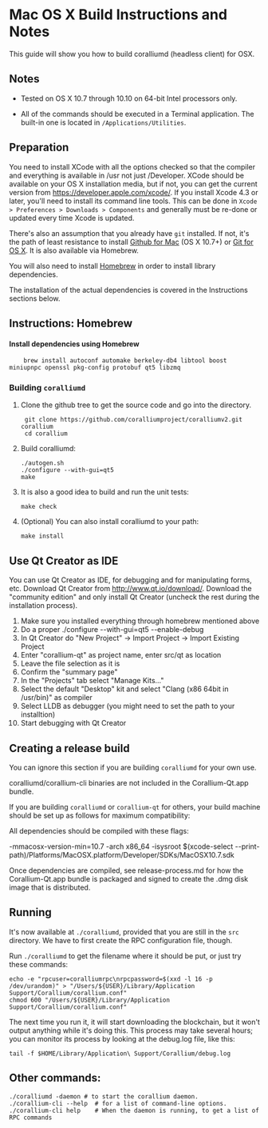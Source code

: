 Mac OS X Build Instructions and Notes
====================================
This guide will show you how to build coralliumd (headless client) for OSX.

Notes
-----

* Tested on OS X 10.7 through 10.10 on 64-bit Intel processors only.

* All of the commands should be executed in a Terminal application. The
built-in one is located in `/Applications/Utilities`.

Preparation
-----------

You need to install XCode with all the options checked so that the compiler
and everything is available in /usr not just /Developer. XCode should be
available on your OS X installation media, but if not, you can get the
current version from https://developer.apple.com/xcode/. If you install
Xcode 4.3 or later, you'll need to install its command line tools. This can
be done in `Xcode > Preferences > Downloads > Components` and generally must
be re-done or updated every time Xcode is updated.

There's also an assumption that you already have `git` installed. If
not, it's the path of least resistance to install [Github for Mac](https://mac.github.com/)
(OS X 10.7+) or
[Git for OS X](https://code.google.com/p/git-osx-installer/). It is also
available via Homebrew.

You will also need to install [Homebrew](http://brew.sh) in order to install library
dependencies.

The installation of the actual dependencies is covered in the Instructions
sections below.

Instructions: Homebrew
----------------------

#### Install dependencies using Homebrew

        brew install autoconf automake berkeley-db4 libtool boost miniupnpc openssl pkg-config protobuf qt5 libzmq

### Building `coralliumd`

1. Clone the github tree to get the source code and go into the directory.

        git clone https://github.com/coralliumproject/coralliumv2.git corallium
        cd corallium

2.  Build coralliumd:

        ./autogen.sh
        ./configure --with-gui=qt5
        make

3.  It is also a good idea to build and run the unit tests:

        make check

4.  (Optional) You can also install coralliumd to your path:

        make install

Use Qt Creator as IDE
------------------------
You can use Qt Creator as IDE, for debugging and for manipulating forms, etc.
Download Qt Creator from http://www.qt.io/download/. Download the "community edition" and only install Qt Creator (uncheck the rest during the installation process).

1. Make sure you installed everything through homebrew mentioned above
2. Do a proper ./configure --with-gui=qt5 --enable-debug
3. In Qt Creator do "New Project" -> Import Project -> Import Existing Project
4. Enter "corallium-qt" as project name, enter src/qt as location
5. Leave the file selection as it is
6. Confirm the "summary page"
7. In the "Projects" tab select "Manage Kits..."
8. Select the default "Desktop" kit and select "Clang (x86 64bit in /usr/bin)" as compiler
9. Select LLDB as debugger (you might need to set the path to your installtion)
10. Start debugging with Qt Creator

Creating a release build
------------------------
You can ignore this section if you are building `coralliumd` for your own use.

coralliumd/corallium-cli binaries are not included in the Corallium-Qt.app bundle.

If you are building `coralliumd` or `corallium-qt` for others, your build machine should be set up
as follows for maximum compatibility:

All dependencies should be compiled with these flags:

 -mmacosx-version-min=10.7
 -arch x86_64
 -isysroot $(xcode-select --print-path)/Platforms/MacOSX.platform/Developer/SDKs/MacOSX10.7.sdk

Once dependencies are compiled, see release-process.md for how the Corallium-Qt.app
bundle is packaged and signed to create the .dmg disk image that is distributed.

Running
-------

It's now available at `./coralliumd`, provided that you are still in the `src`
directory. We have to first create the RPC configuration file, though.

Run `./coralliumd` to get the filename where it should be put, or just try these
commands:

    echo -e "rpcuser=coralliumrpc\nrpcpassword=$(xxd -l 16 -p /dev/urandom)" > "/Users/${USER}/Library/Application Support/Corallium/corallium.conf"
    chmod 600 "/Users/${USER}/Library/Application Support/Corallium/corallium.conf"

The next time you run it, it will start downloading the blockchain, but it won't
output anything while it's doing this. This process may take several hours;
you can monitor its process by looking at the debug.log file, like this:

    tail -f $HOME/Library/Application\ Support/Corallium/debug.log

Other commands:
-------

    ./coralliumd -daemon # to start the corallium daemon.
    ./corallium-cli --help  # for a list of command-line options.
    ./corallium-cli help    # When the daemon is running, to get a list of RPC commands
